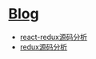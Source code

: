 # [Blog](https://github.com/luke93h/git-blog/issues)
* [react-redux源码分析](https://github.com/luke93h/git-blog/blob/master/react-redux.md)
* [redux源码分析](https://github.com/luke93h/git-blog/blob/master/redux.md)